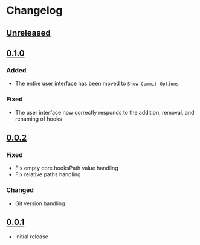 <!-- Keep a Changelog guide -> https://keepachangelog.com -->

# Changelog

## [Unreleased]

## [0.1.0]

### Added

- The entire user interface has been moved to `Show Commit Options`

### Fixed

- The user interface now correctly responds to the addition, removal, and renaming of hooks

## [0.0.2]

### Fixed

- Fix empty core.hooksPath value handling
- Fix relative paths handling

### Changed

- Git version handling

## [0.0.1]

- Initial release

[Unreleased]: https://github.com/y0ung3r/GitGlobalHooksLocator/compare/v0.1.0...HEAD
[0.1.0]: https://github.com/y0ung3r/GitGlobalHooksLocator/compare/v0.0.2...v0.1.0
[0.0.2]: https://github.com/y0ung3r/GitGlobalHooksLocator/compare/v0.0.1...v0.0.2
[0.0.1]: https://github.com/y0ung3r/GitGlobalHooksLocator/commits/v0.0.1
